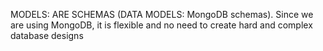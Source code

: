 MODELS: ARE SCHEMAS (DATA MODELS: MongoDB schemas). Since we are using MongoDB, it is flexible and no need to create 
hard and complex database designs